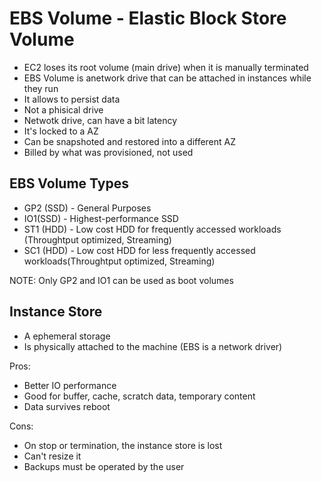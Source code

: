 # EBS Volume - Elastic Block Store Volume

* EC2 loses its root volume (main drive) when it is manually terminated
* EBS Volume is anetwork drive that can be attached in instances while they run
* It allows to persist data
* Not a phisical drive
* Netwotk drive, can have a bit latency
* It's locked to a AZ
* Can be snapshoted and restored into a different AZ
* Billed by what was provisioned, not used

## EBS Volume Types
* GP2 (SSD) - General Purposes
* IO1(SSD) - Highest-performance SSD
* ST1 (HDD) - Low cost HDD for frequently accessed workloads (Throughtput optimized, Streaming)
* SC1 (HDD) - Low cost HDD for less frequently accessed workloads(Throughtput optimized, Streaming)

NOTE: Only GP2 and IO1 can be used as boot volumes

## Instance Store

* A ephemeral storage
* Is physically attached to the machine (EBS is a network driver)

Pros:
* Better IO performance
* Good for buffer, cache, scratch data, temporary content
* Data survives reboot

Cons:
* On stop or termination, the instance store is lost
* Can't resize it
* Backups must be operated by the user